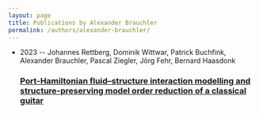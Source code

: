 ```yaml
---
layout: page
title: Publications by Alexander Brauchler
permalink: /authors/alexander-brauchler/
---
```


<ul class="post-list">
<li><span class='post-meta'>2023 -- Johannes Rettberg, Dominik Wittwar, Patrick Buchfink, Alexander Brauchler, Pascal Ziegler, Jörg Fehr, Bernard Haasdonk</span><h3><a class='post-link' href='../../port-hamiltonian-fluid-structure-interaction-modelling-and-structure-preserving-model-order-reduction-of-a-classical-guitar'>Port-Hamiltonian fluid–structure interaction modelling and structure-preserving model order reduction of a classical guitar</a></h3></li>

</ul>
